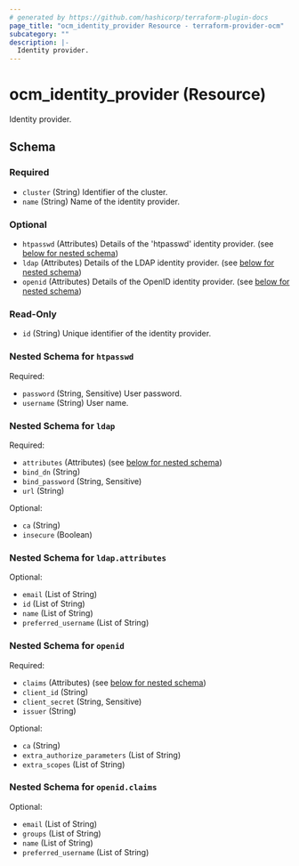 ```yaml
---
# generated by https://github.com/hashicorp/terraform-plugin-docs
page_title: "ocm_identity_provider Resource - terraform-provider-ocm"
subcategory: ""
description: |-
  Identity provider.
---
```


# ocm_identity_provider (Resource)

Identity provider.



<!-- schema generated by tfplugindocs -->
## Schema

### Required

- `cluster` (String) Identifier of the cluster.
- `name` (String) Name of the identity provider.

### Optional

- `htpasswd` (Attributes) Details of the 'htpasswd' identity provider. (see [below for nested schema](#nestedatt--htpasswd))
- `ldap` (Attributes) Details of the LDAP identity provider. (see [below for nested schema](#nestedatt--ldap))
- `openid` (Attributes) Details of the OpenID identity provider. (see [below for nested schema](#nestedatt--openid))

### Read-Only

- `id` (String) Unique identifier of the identity provider.

<a id="nestedatt--htpasswd"></a>
### Nested Schema for `htpasswd`

Required:

- `password` (String, Sensitive) User password.
- `username` (String) User name.


<a id="nestedatt--ldap"></a>
### Nested Schema for `ldap`

Required:

- `attributes` (Attributes) (see [below for nested schema](#nestedatt--ldap--attributes))
- `bind_dn` (String)
- `bind_password` (String, Sensitive)
- `url` (String)

Optional:

- `ca` (String)
- `insecure` (Boolean)

<a id="nestedatt--ldap--attributes"></a>
### Nested Schema for `ldap.attributes`

Optional:

- `email` (List of String)
- `id` (List of String)
- `name` (List of String)
- `preferred_username` (List of String)



<a id="nestedatt--openid"></a>
### Nested Schema for `openid`

Required:

- `claims` (Attributes) (see [below for nested schema](#nestedatt--openid--claims))
- `client_id` (String)
- `client_secret` (String, Sensitive)
- `issuer` (String)

Optional:

- `ca` (String)
- `extra_authorize_parameters` (List of String)
- `extra_scopes` (List of String)

<a id="nestedatt--openid--claims"></a>
### Nested Schema for `openid.claims`

Optional:

- `email` (List of String)
- `groups` (List of String)
- `name` (List of String)
- `preferred_username` (List of String)


